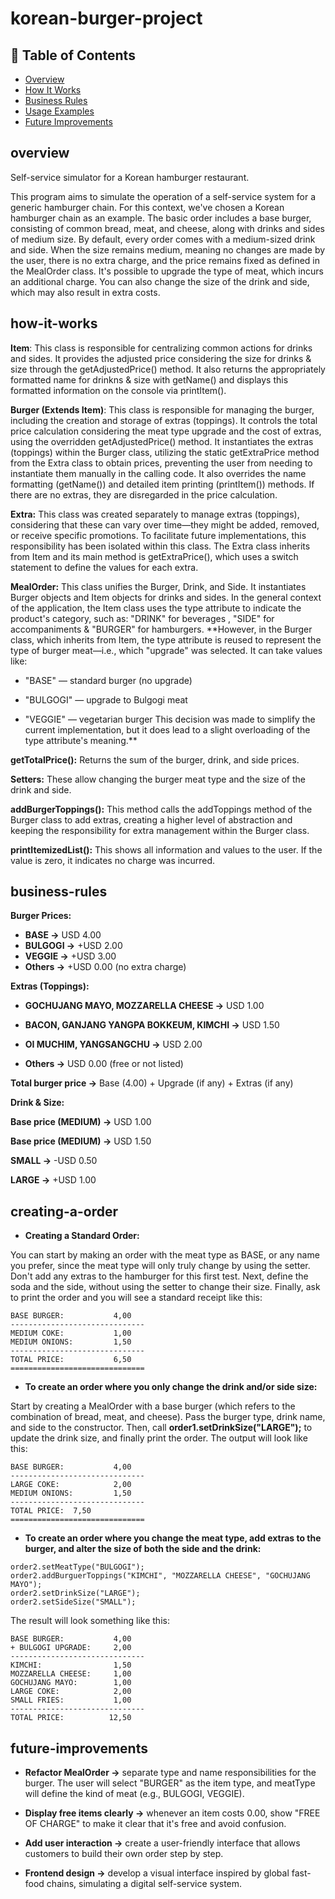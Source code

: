 # korean-burger-project


## 📖 Table of Contents

- [Overview](#overview)
- [How It Works](#how-it-works)
- [Business Rules](#business-rules)
- [Usage Examples](#creating-a-order)
- [Future Improvements](#future-improvements)


## overview
Self-service simulator for a Korean hamburger restaurant.

This program aims to simulate the operation of a self-service system for a generic hamburger chain. For this context, we've chosen a Korean hamburger chain as an example. The basic order includes a base burger, consisting of common bread, meat, and cheese, along with drinks and sides of medium size. By default, every order comes with a medium-sized drink and side. When the size remains medium, meaning no changes are made by the user, there is no extra charge, and the price remains fixed as defined in the MealOrder class.
It's possible to upgrade the type of meat, which incurs an additional charge. You can also change the size of the drink and side, which may also result in extra costs.

## how-it-works
**Item**: 
This class is responsible for centralizing common actions for drinks and sides. It provides the adjusted price considering the size for drinks & size through the getAdjustedPrice() method. It also returns the appropriately formatted name for drinkns & size with getName() and displays this formatted information on the console via printItem().

**Burger (Extends Item)**:
This class is responsible for managing the burger, including the creation and storage of extras (toppings). It controls the total price calculation considering the meat type upgrade and the cost of extras, using the overridden getAdjustedPrice() method. It instantiates the extras (toppings) within the Burger class, utilizing the static getExtraPrice method from the Extra class to obtain prices, preventing the user from needing to instantiate them manually in the calling code. It also overrides the name formatting (getName()) and detailed item printing (printItem()) methods. If there are no extras, they are disregarded in the price calculation.

**Extra:**
This class was created separately to manage extras (toppings), considering that these can vary over time—they might be added, removed, or receive specific promotions. To facilitate future implementations, this responsibility has been isolated within this class. The Extra class inherits from Item and its main method is getExtraPrice(), which uses a switch statement to define the values for each extra.

**MealOrder:**
This class unifies the Burger, Drink, and Side. It instantiates Burger objects and Item objects for drinks and sides. In the general context of the application, the Item class uses the type attribute to indicate the product's category, such as:
"DRINK" for beverages , "SIDE" for accompaniments  & "BURGER" for hamburgers. **However, in the Burger class, which inherits from Item, the type attribute is reused to represent the type of burger meat—i.e., which "upgrade" was selected. It can take values like:
- "BASE" — standard burger (no upgrade) 

- "BULGOGI" — upgrade to Bulgogi meat

- "VEGGIE" — vegetarian burger
This decision was made to simplify the current implementation, but it does lead to a slight overloading of the type attribute's meaning.**

**getTotalPrice():** Returns the sum of the burger, drink, and side prices.

**Setters:** These allow changing the burger meat type and the size of the drink and side.

**addBurgerToppings():** This method calls the addToppings method of the Burger class to add extras, creating a higher level of abstraction and keeping the responsibility for extra management within the Burger class.

**printItemizedList():** This shows all information and values to the user. If the value is zero, it indicates no charge was incurred.

## business-rules


**Burger Prices:**
- **BASE →** USD 4.00
- **BULGOGI →** +USD 2.00
- **VEGGIE →** +USD 3.00
- **Others →** +USD 0.00 (no extra charge)
  

**Extras (Toppings):**

- **GOCHUJANG MAYO, MOZZARELLA CHEESE →** USD 1.00

- **BACON, GANJANG YANGPA BOKKEUM, KIMCHI →**  USD 1.50

- **OI MUCHIM, YANGSANGCHU →** USD 2.00

- **Others →** USD 0.00 (free or not listed)

**Total burger price →** Base (4.00) + Upgrade (if any) + Extras (if any)


**Drink & Size:**

**Base price (MEDIUM) →** USD 1.00

**Base price (MEDIUM) →** USD 1.50

**SMALL →** -USD 0.50

**LARGE →** +USD 1.00

## creating-a-order

- **Creating a Standard Order:**

You can start by making an order with the meat type as BASE, or any name you prefer, since the meat type will only truly change by using the setter.
Don't add any extras to the hamburger for this first test.
Next, define the soda and the side, without using the setter to change their size.
Finally, ask to print the order and you will see a standard receipt like this:
```
BASE BURGER:           4,00  
------------------------------  
MEDIUM COKE:           1,00  
MEDIUM ONIONS:         1,50  
------------------------------  
TOTAL PRICE:           6,50
==============================
```

- **To create an order where you only change the drink and/or side size:**

Start by creating a MealOrder with a base burger (which refers to the combination of bread, meat, and cheese). Pass the burger type, drink name, and side to the constructor. Then, call **order1.setDrinkSize("LARGE");** to update the drink size, and finally print the order.
The output will look like this:

```
BASE BURGER:           4,00
------------------------------
LARGE COKE:            2,00
MEDIUM ONIONS:         1,50
------------------------------
TOTAL PRICE:  7,50
==============================
```
- **To create an order where you change the meat type, add extras to the burger, and alter the size of both the side and the drink:**
```
order2.setMeatType("BULGOGI");
order2.addBurguerToppings("KIMCHI", "MOZZARELLA CHEESE", "GOCHUJANG MAYO");
order2.setDrinkSize("LARGE");
order2.setSideSize("SMALL");
```
The result will look something like this:
```
BASE BURGER:           4,00
+ BULGOGI UPGRADE:     2,00
------------------------------
KIMCHI:                1,50
MOZZARELLA CHEESE:     1,00
GOCHUJANG MAYO:        1,00
LARGE COKE:            2,00
SMALL FRIES:           1,00
------------------------------
TOTAL PRICE:          12,50
```


## future-improvements


- **Refactor MealOrder ->** separate type and name responsibilities for the burger. The user will select "BURGER" as the item type, and meatType will define the kind of meat (e.g., BULGOGI, VEGGIE).

- **Display free items clearly ->** whenever an item costs 0.00, show "FREE OF CHARGE" to make it clear that it's free and avoid confusion.

- **Add user interaction ->** create a user-friendly interface that allows customers to build their own order step by step.

- **Frontend design ->** develop a visual interface inspired by global fast-food chains, simulating a digital self-service system.




